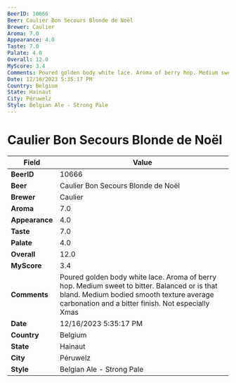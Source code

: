 ```yaml
---
BeerID: 10666
Beer: Caulier Bon Secours Blonde de Noël
Brewer: Caulier
Aroma: 7.0
Appearance: 4.0
Taste: 7.0
Palate: 4.0
Overall: 12.0
MyScore: 3.4
Comments: Poured golden body white lace. Aroma of berry hop. Medium sweet to bitter. Balanced or is that bland. Medium bodied smooth texture average carbonation and a bitter finish. Not especially Xmas
Date: 12/16/2023 5:35:17 PM
Country: Belgium
State: Hainaut
City: Péruwelz
Style: Belgian Ale - Strong Pale
---
```


# Caulier Bon Secours Blonde de Noël

| Field         | Value |
|---------------|-------|
| **BeerID** | 10666 |
| **Beer** | Caulier Bon Secours Blonde de Noël |
| **Brewer** | Caulier |
| **Aroma** | 7.0 |
| **Appearance** | 4.0 |
| **Taste** | 7.0 |
| **Palate** | 4.0 |
| **Overall** | 12.0 |
| **MyScore** | 3.4 |
| **Comments** | Poured golden body white lace. Aroma of berry hop. Medium sweet to bitter. Balanced or is that bland. Medium bodied smooth texture average carbonation and a bitter finish. Not especially Xmas  |
| **Date** | 12/16/2023 5:35:17 PM |
| **Country** | Belgium |
| **State** | Hainaut |
| **City** | Péruwelz |
| **Style** | Belgian Ale - Strong Pale |
